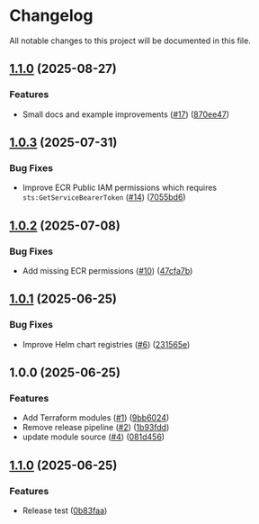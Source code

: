 # Changelog

All notable changes to this project will be documented in this file.

## [1.1.0](https://github.com/zesty-co/terraform-kompass-compute/compare/v1.0.3...v1.1.0) (2025-08-27)


### Features

* Small docs and example improvements ([#17](https://github.com/zesty-co/terraform-kompass-compute/issues/17)) ([870ee47](https://github.com/zesty-co/terraform-kompass-compute/commit/870ee4712feff97997729d7d5f5cc2205d8cb715))

## [1.0.3](https://github.com/zesty-co/terraform-kompass-compute/compare/v1.0.2...v1.0.3) (2025-07-31)


### Bug Fixes

* Improve ECR Public IAM permissions which requires `sts:GetServiceBearerToken` ([#14](https://github.com/zesty-co/terraform-kompass-compute/issues/14)) ([7055bd6](https://github.com/zesty-co/terraform-kompass-compute/commit/7055bd6d425aa05bba0890d302dad44b6d6a9b89))

## [1.0.2](https://github.com/zesty-co/terraform-kompass-compute/compare/v1.0.1...v1.0.2) (2025-07-08)


### Bug Fixes

* Add missing ECR permissions ([#10](https://github.com/zesty-co/terraform-kompass-compute/issues/10)) ([47cfa7b](https://github.com/zesty-co/terraform-kompass-compute/commit/47cfa7b4828d65ec0053f7f466f995843fe10e91))

## [1.0.1](https://github.com/zesty-co/terraform-kompass-compute/compare/v1.0.0...v1.0.1) (2025-06-25)


### Bug Fixes

* Improve Helm chart registries ([#6](https://github.com/zesty-co/terraform-kompass-compute/issues/6)) ([231565e](https://github.com/zesty-co/terraform-kompass-compute/commit/231565eebbbe77269ebe4f9695b5daea0ccc95ae))

## 1.0.0 (2025-06-25)


### Features

* Add Terraform modules ([#1](https://github.com/zesty-co/terraform-kompass-compute/issues/1)) ([9bb6024](https://github.com/zesty-co/terraform-kompass-compute/commit/9bb60244a1bb88b007f9fa32548ab8daaa0ee65c))
* Remove release pipeline ([#2](https://github.com/zesty-co/terraform-kompass-compute/issues/2)) ([1b93fdd](https://github.com/zesty-co/terraform-kompass-compute/commit/1b93fdd05deabe8a0f132b6a44080d7f3c4ef417))
* update module source ([#4](https://github.com/zesty-co/terraform-kompass-compute/issues/4)) ([081d456](https://github.com/zesty-co/terraform-kompass-compute/commit/081d456618d7aee02d17951b6b4f442695cf6847))

## [1.1.0](https://github.com/zesty-co/terraform-kompass-compute/compare/v1.0.0...v1.1.0) (2025-06-25)


### Features

* Release test ([0b83faa](https://github.com/zesty-co/terraform-kompass-compute/commit/0b83faa4f8337d83d4fd034e84b477001dabe7d9))
